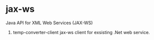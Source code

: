 jax-ws
======

Java API for XML Web Services (JAX-WS)

1. temp-converter-client
jax-ws client for exsisting .Net web service.
